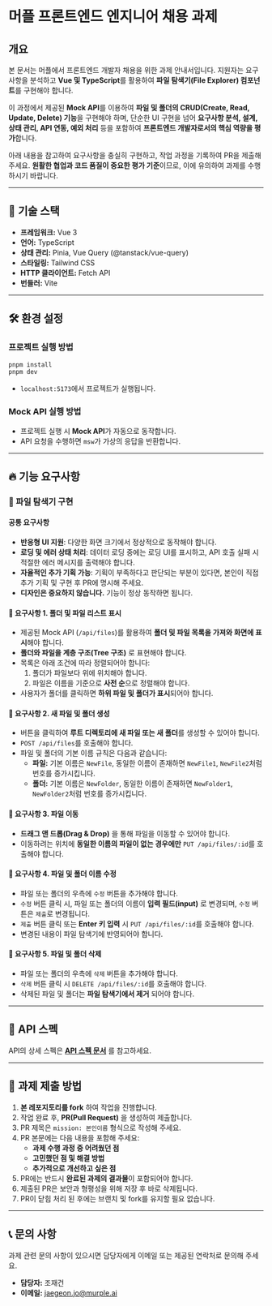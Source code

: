 # 머플 프론트엔드 엔지니어 채용 과제

## 개요

본 문서는 머플에서 프론트엔드 개발자 채용을 위한 과제 안내서입니다. 지원자는 요구사항을 분석하고 **Vue 및 TypeScript**를 활용하여 **파일 탐색기(File Explorer) 컴포넌트**를 구현해야 합니다.

이 과정에서 제공된 **Mock API**를 이용하여 **파일 및 폴더의 CRUD(Create, Read, Update, Delete) 기능**을 구현해야 하며, 단순한 UI 구현을 넘어 **요구사항 분석, 설계, 상태 관리, API 연동, 예외 처리** 등을 포함하여 **프론트엔드 개발자로서의 핵심 역량을 평가**합니다.

아래 내용을 참고하여 요구사항을 충실히 구현하고, 작업 과정을 기록하여 PR을 제출해 주세요. **원활한 협업과 코드 품질이 중요한 평가 기준**이므로, 이에 유의하여 과제를 수행하시기 바랍니다.

---

## 📌 기술 스택

- **프레임워크:** Vue 3
- **언어:** TypeScript
- **상태 관리:** Pinia, Vue Query (@tanstack/vue-query)
- **스타일링:** Tailwind CSS
- **HTTP 클라이언트:** Fetch API
- **번들러:** Vite

---

## 🛠 환경 설정

### 프로젝트 실행 방법
```sh
pnpm install
pnpm dev
```
- `localhost:5173`에서 프로젝트가 실행됩니다.

### Mock API 실행 방법
- 프로젝트 실행 시 **Mock API**가 자동으로 동작합니다.
- API 요청을 수행하면 `msw`가 가상의 응답을 반환합니다.

---

## 🔥 기능 요구사항

### 📂 파일 탐색기 구현

#### 공통 요구사항
- **반응형 UI 지원**: 다양한 화면 크기에서 정상적으로 동작해야 합니다.
- **로딩 및 에러 상태 처리**: 데이터 로딩 중에는 로딩 UI를 표시하고, API 호출 실패 시 적절한 에러 메시지를 출력해야 합니다.
- **자율적인 추가 기획 가능**: 기획이 부족하다고 판단되는 부분이 있다면, 본인이 직접 추가 기획 및 구현 후 PR에 명시해 주세요.
- **디자인은 중요하지 않습니다.** 기능이 정상 동작하면 됩니다.

#### 📌 요구사항 1. 폴더 및 파일 리스트 표시
- 제공된 Mock API (`/api/files`)를 활용하여 **폴더 및 파일 목록을 가져와 화면에 표시**해야 합니다.
- **폴더와 파일을 계층 구조(Tree 구조)** 로 표현해야 합니다.
- 목록은 아래 조건에 따라 정렬되어야 합니다:
  1. 폴더가 파일보다 위에 위치해야 합니다.
  2. 파일은 이름을 기준으로 **사전 순**으로 정렬해야 합니다.
- 사용자가 폴더를 클릭하면 **하위 파일 및 폴더가 표시**되어야 합니다.

#### 📌 요구사항 2. 새 파일 및 폴더 생성
- 버튼을 클릭하여 **루트 디렉토리에 새 파일 또는 새 폴더**를 생성할 수 있어야 합니다.
- `POST /api/files`를 호출해야 합니다.
- 파일 및 폴더의 기본 이름 규칙은 다음과 같습니다:
  - **파일:** 기본 이름은 `NewFile`, 동일한 이름이 존재하면 `NewFile1`, `NewFile2`처럼 번호를 증가시킵니다.
  - **폴더:** 기본 이름은 `NewFolder`, 동일한 이름이 존재하면 `NewFolder1`, `NewFolder2`처럼 번호를 증가시킵니다.

#### 📌 요구사항 3. 파일 이동
- **드래그 앤 드롭(Drag & Drop)** 을 통해 파일을 이동할 수 있어야 합니다.
- 이동하려는 위치에 **동일한 이름의 파일이 없는 경우에만** `PUT /api/files/:id`를 호출해야 합니다.

#### 📌 요구사항 4. 파일 및 폴더 이름 수정
- 파일 또는 폴더의 우측에 `수정` 버튼을 추가해야 합니다.
- `수정` 버튼 클릭 시, 파일 또는 폴더의 이름이 **입력 필드(input)** 로 변경되며, `수정` 버튼은 `제출`로 변경됩니다.
- `제출` 버튼 클릭 또는 **Enter 키 입력** 시 `PUT /api/files/:id`를 호출해야 합니다.
- 변경된 내용이 파일 탐색기에 반영되어야 합니다.

#### 📌 요구사항 5. 파일 및 폴더 삭제
- 파일 또는 폴더의 우측에 `삭제` 버튼을 추가해야 합니다.
- `삭제` 버튼 클릭 시 `DELETE /api/files/:id`를 호출해야 합니다.
- 삭제된 파일 및 폴더는 **파일 탐색기에서 제거** 되어야 합니다.

---

## 📘 API 스펙

API의 상세 스펙은 **[API 스펙 문서](./src/mocks/README.md)** 를 참고하세요.

---

## 🚀 과제 제출 방법

1. **본 레포지토리를 fork** 하여 작업을 진행합니다.
2. 작업 완료 후, **PR(Pull Request)** 을 생성하여 제출합니다.
3. PR 제목은 `mission: 본인이름` 형식으로 작성해 주세요.
4. PR 본문에는 다음 내용을 포함해 주세요:
   - **과제 수행 과정 중 어려웠던 점**
   - **고민했던 점 및 해결 방법**
   - **추가적으로 개선하고 싶은 점**
5. PR에는 반드시 **완료된 과제의 결과물**이 포함되어야 합니다.
6. 제출된 PR은 보안과 형평성을 위해 저장 후 바로 삭제됩니다.
7. PR이 닫힘 처리 된 후에는 브랜치 및 fork를 유지할 필요 없습니다. 

---

## 📞 문의 사항

과제 관련 문의 사항이 있으시면 담당자에게 이메일 또는 제공된 연락처로 문의해 주세요.

- **담당자:** 조재건
- **이메일:** [jaegeon.jo@murple.ai](mailto:jaegeon.jo@murple.ai)

